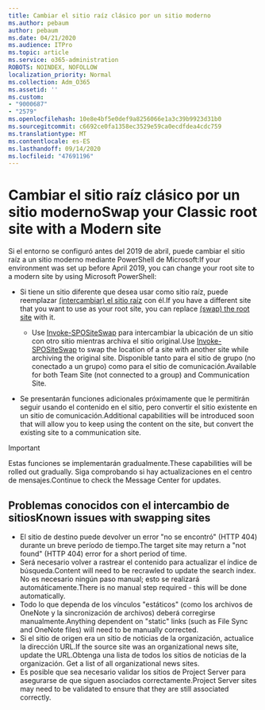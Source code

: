 ```yaml
---
title: Cambiar el sitio raíz clásico por un sitio moderno
ms.author: pebaum
author: pebaum
ms.date: 04/21/2020
ms.audience: ITPro
ms.topic: article
ms.service: o365-administration
ROBOTS: NOINDEX, NOFOLLOW
localization_priority: Normal
ms.collection: Adm_O365
ms.assetid: ''
ms.custom:
- "9000687"
- "2579"
ms.openlocfilehash: 10e8e4bf5e0def9a8256066e1a3c39b9923d31b0
ms.sourcegitcommit: c6692ce0fa1358ec3529e59ca0ecdfdea4cdc759
ms.translationtype: MT
ms.contentlocale: es-ES
ms.lasthandoff: 09/14/2020
ms.locfileid: "47691196"
---
```

# <a name="swap-your-classic-root-site-with-a-modern-site"></a><span data-ttu-id="ac194-102">Cambiar el sitio raíz clásico por un sitio moderno</span><span class="sxs-lookup"><span data-stu-id="ac194-102">Swap your Classic root site with a Modern site</span></span>

<span data-ttu-id="ac194-103">Si el entorno se configuró antes del 2019 de abril, puede cambiar el sitio raíz a un sitio moderno mediante PowerShell de Microsoft:</span><span class="sxs-lookup"><span data-stu-id="ac194-103">If your environment was set up before April 2019, you can change your root site to a modern site by using Microsoft PowerShell:</span></span>

- <span data-ttu-id="ac194-104">Si tiene un sitio diferente que desea usar como sitio raíz, puede reemplazar [(intercambiar) el sitio raíz](https://docs.microsoft.com/sharepoint/modern-root-site) con él.</span><span class="sxs-lookup"><span data-stu-id="ac194-104">If you have a different site that you want to use as your root site, you can replace [(swap) the root site](https://docs.microsoft.com/sharepoint/modern-root-site) with it.</span></span> 
    - <span data-ttu-id="ac194-105">Use [Invoke-SPOSiteSwap](https://docs.microsoft.com/powershell/module/sharepoint-online/invoke-spositeswap?view=sharepoint-ps) para intercambiar la ubicación de un sitio con otro sitio mientras archiva el sitio original.</span><span class="sxs-lookup"><span data-stu-id="ac194-105">Use [Invoke-SPOSiteSwap](https://docs.microsoft.com/powershell/module/sharepoint-online/invoke-spositeswap?view=sharepoint-ps) to swap the location of a site with another site while archiving the original site.</span></span> <span data-ttu-id="ac194-106">Disponible tanto para el sitio de grupo (no conectado a un grupo) como para el sitio de comunicación.</span><span class="sxs-lookup"><span data-stu-id="ac194-106">Available for both Team Site (not connected to a group) and Communication Site.</span></span> 

- <span data-ttu-id="ac194-107">Se presentarán funciones adicionales próximamente que le permitirán seguir usando el contenido en el sitio, pero convertir el sitio existente en un sitio de comunicación.</span><span class="sxs-lookup"><span data-stu-id="ac194-107">Additional capabilities will be introduced soon that will allow you to keep using the content on the site, but convert the existing site to a communication site.</span></span> 
>[!Important]
><span data-ttu-id="ac194-108">Estas funciones se implementarán gradualmente.</span><span class="sxs-lookup"><span data-stu-id="ac194-108">These capabilities will be rolled out gradually.</span></span> <span data-ttu-id="ac194-109">Siga comprobando si hay actualizaciones en el centro de mensajes.</span><span class="sxs-lookup"><span data-stu-id="ac194-109">Continue to check the Message Center for updates.</span></span> 

## <a name="known-issues-with-swapping-sites"></a><span data-ttu-id="ac194-110">Problemas conocidos con el intercambio de sitios</span><span class="sxs-lookup"><span data-stu-id="ac194-110">Known issues with swapping sites</span></span>

- <span data-ttu-id="ac194-111">El sitio de destino puede devolver un error "no se encontró" (HTTP 404) durante un breve período de tiempo.</span><span class="sxs-lookup"><span data-stu-id="ac194-111">The target site may return a "not found" (HTTP 404) error for a short period of time.</span></span>
- <span data-ttu-id="ac194-112">Será necesario volver a rastrear el contenido para actualizar el índice de búsqueda.</span><span class="sxs-lookup"><span data-stu-id="ac194-112">Content will need to be recrawled to update the search index.</span></span> <span data-ttu-id="ac194-113">No es necesario ningún paso manual; esto se realizará automáticamente.</span><span class="sxs-lookup"><span data-stu-id="ac194-113">There is no manual step required - this will be done automatically.</span></span>
- <span data-ttu-id="ac194-114">Todo lo que dependa de los vínculos "estáticos" (como los archivos de OneNote y la sincronización de archivos) deberá corregirse manualmente.</span><span class="sxs-lookup"><span data-stu-id="ac194-114">Anything dependent on "static" links (such as File Sync and OneNote files) will need to be manually corrected.</span></span>
- <span data-ttu-id="ac194-115">Si el sitio de origen era un sitio de noticias de la organización, actualice la dirección URL.</span><span class="sxs-lookup"><span data-stu-id="ac194-115">If the source site was an organizational news site, update the URL.</span></span><span data-ttu-id="ac194-116">Obtenga una lista de todos los sitios de noticias de la organización.</span><span class="sxs-lookup"><span data-stu-id="ac194-116"> Get a list of all organizational news sites.</span></span>
- <span data-ttu-id="ac194-117">Es posible que sea necesario validar los sitios de Project Server para asegurarse de que siguen asociados correctamente.</span><span class="sxs-lookup"><span data-stu-id="ac194-117">Project Server sites may need to be validated to ensure that they are still associated correctly.</span></span>
